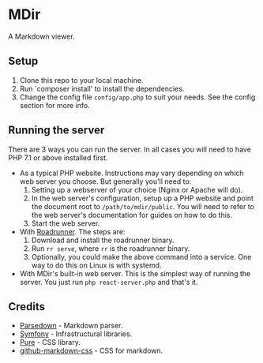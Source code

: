 # MDir

A Markdown viewer.

## Setup

1. Clone this repo to your local machine.
2. Run `composer install' to install the dependencies.
3. Change the config file `config/app.php` to suit your needs. See the config section for more info.

## Running the server
There are 3 ways you can run the server. In all cases you will need to have PHP 7.1 or above installed first.

* As a typical PHP website. Instructions may vary depending on which web server you choose. But generally you'll need to:
    1. Setting up a webserver of your choice (Nginx or Apache will do).
    2. In the web server's configuration, setup up a PHP website and point the document root to `/path/to/mdir/public`. You will need to refer to the web server's documentation for guides on how to do this.
    3. Start the web server.
* With [Roadrunner](https://github.com/spiral/roadrunner). The steps are:
    1. Download and install the roadrunner binary.
    2. Run `rr serve`, where `rr` is the roadrunner binary.
    3. Optionally, you could make the above command into a service. One way to do this on Linux is with systemd.
* With MDir's built-in web server. This is the simplest way of running the server. You just run `php react-server.php` and that's it.


## Credits
- [Parsedown](https://github.com/erusev/parsedown) - Markdown parser.
- [Symfony](https://symfony.com/) - Infrastructural libraries.
- [Pure](https://purecss.io/) - CSS library.
- [github-markdown-css](https://github.com/sindresorhus/github-markdown-css) - CSS for markdown.
